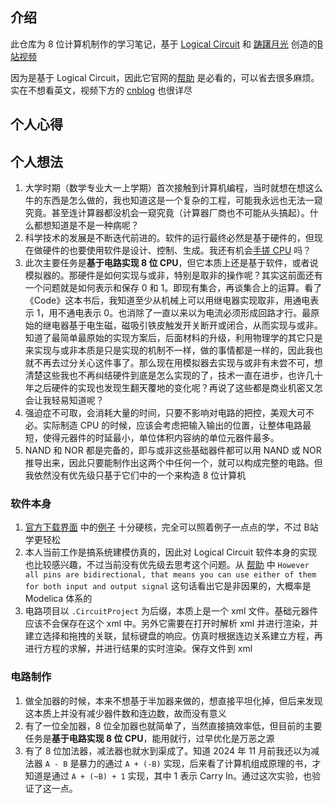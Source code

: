 ## 介绍

此仓库为 8 位计算机制作的学习笔记，基于 [Logical Circuit](https://logiccircuit.org/) 和 [踌躇月光](https://space.bilibili.com/491131440) 创造的[B站视频](https://www.bilibili.com/video/BV1aP4y1s7Vf/?spm_id_from=333.337.search-card.all.click&vd_source=c06d092ddfc3e3120c41071600f30c9d)

因为是基于 Logical Circuit，因此它官网的[帮助](https://logiccircuit.org/help.html) 是必看的，可以省去很多麻烦。实在不想看英文，视频下方的 [cnblog](https://www.cnblogs.com/staraire/p/15311504.html) 也很详尽

## 个人心得

## 个人想法

1. 大学时期（数学专业大一上学期）首次接触到计算机编程，当时就想在想这么牛的东西是怎么做的，我也知道这是一个复杂的工程，可能我永远也无法一窥究竟。甚至连计算器都没机会一窥究竟（计算器厂商也不可能从头搞起）。什么都想知道是不是一种病呢？
2. 科学技术的发展是不断迭代前进的。软件的运行最终必然是基于硬件的，但现在做硬件的也要使用软件是设计、控制、生成。我还有机会[手搓 CPU](https://www.bilibili.com/video/BV1sy4y1j7Ue/?spm_id_from=333.337.search-card.all.click&vd_source=f57cf03d6ae1e683e5ef70399eb90a1d) 吗？
3. 此次主要任务是**基于电路实现 8 位 CPU**，但它本质上还是基于软件，或者说模拟器的。那硬件是如何实现与或非，特别是取非的操作呢？其实这前面还有一个问题就是如何表示和保存 0 和 1。即现有集合，再谈集合上的运算。看了 《Code》这本书后，我知道至少从机械上可以用继电器实现取非，用通电表示 1，用不通电表示 0。也消除了一直以来以为电流必须形成回路才行。最原始的继电器基于电生磁，磁吸引铁皮触发开关断开或闭合，从而实现与或非。知道了最简单最原始的实现方案后，后面材料的升级，利用物理学的其它只是来实现与或非本质是只是实现的机制不一样，做的事情都是一样的，因此我也就不再去过分关心这件事了。那么现在用模拟器去实现与或非有未尝不可，想清楚这些我也不再纠结硬件到底是怎么实现的了，技术一直在进步，也许几十年之后硬件的实现也发现生翻天覆地的变化呢？再说了这些都是商业机密又怎会让我轻易知道呢？
4. 强迫症不可取，会消耗大量的时间，只要不影响对电路的把控，美观大可不必。实际制造 CPU 的时候，应该会考虑把输入输出的位置，让整体电路最短，使得元器件的时延最小，单位体积内容纳的单位元器件最多。
5. NAND 和 NOR 都是完备的，即与或非这些基础器件都可以用 NAND 或 NOR 推导出来，因此只要能制作出这两个中任何一个，就可以构成完整的电路。但我依然没有优先级只基于它们中的一个来构造 8 位计算机


### 软件本身

1. [官方下载界面](https://logiccircuit.org/download.html) 中的[例子](https://logiccircuit.org/downloads/Samples.2.24.02.29.zip) 十分硬核，完全可以照着例子一点点的学，不过 B站 学更轻松
2. 本人当前工作是搞系统建模仿真的，因此对 Logical Circuit 软件本身的实现也比较感兴趣，不过当前没有优先级去思考这个问题。从 [帮助](https://logiccircuit.org/advanced.html) 中 `However all pins are bidirectional, that means you can use either of them for both input and output signal` 这句话看出它是非因果的，大概率是 Modelica 体系的
3. 电路项目以 `.CircuitProject` 为后缀，本质上是一个 xml 文件。基础元器件应该不会保存在这个 xml 中。另外它需要在打开时解析 xml 并进行渲染，并建立选择和拖拽的关联，鼠标键盘的响应。仿真时根据连边关系建立方程，再进行方程的求解，并进行结果的实时渲染。保存文件到 xml


### 电路制作

1. 做全加器的时候，本来不想基于半加器来做的，想直接平坦化掉，但后来发现这本质上并没有减少器件数和连边数，故而没有意义
2. 有了一位全加器，8 位全加器也就简单了，当然直接搞效率低，但目前的主要任务是**基于电路实现 8 位 CPU**，能用就行，过早优化是万恶之源
3. 有了 8 位加法器，减法器也就水到渠成了。知道 2024 年 11 月前我还以为减法器 `A - B` 是暴力的通过 `A + (-B)` 实现，后来看了计算机组成原理的书，才知道是通过 `A + (~B) + 1` 实现，其中 1 表示 Carry In。通过这次实验，也验证了这一点。
